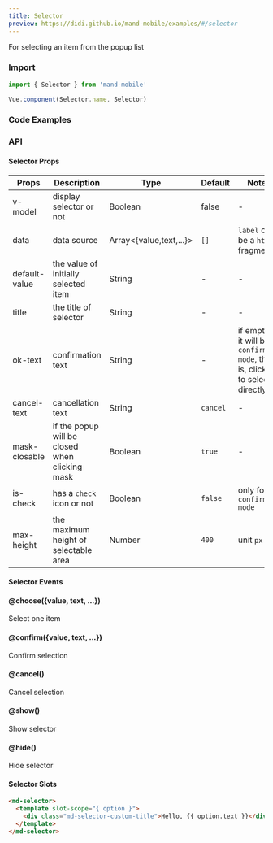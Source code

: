 ```yaml
---
title: Selector
preview: https://didi.github.io/mand-mobile/examples/#/selector
---
```


For selecting an item from the popup list

### Import

```javascript
import { Selector } from 'mand-mobile'

Vue.component(Selector.name, Selector)
```

### Code Examples

<!-- DEMO -->

### API

#### Selector Props
|Props | Description | Type | Default | Note|
|----|-----|------|------|------|
|v-model|display selector or not|Boolean|false|-|
|data|data source|Array<{value,text,...}>|`[]`|`label` can be a `html` fragment|
|default-value|the value of initially selected item|String|-|-|
|title|the title of selector|String|-|-|
|ok-text|confirmation text|String|-|if empty, it will be `confirmed mode`, that is, click to select directly|
|cancel-text|cancellation text|String|`cancel`|-|
|mask-closable|if the popup will be closed when clicking mask|Boolean|`true`|-|
|is-check|has a `check` icon or not|Boolean|`false`|only for `confirmed mode`|
|max-height|the maximum height of selectable area|Number|`400`|unit `px`|

#### Selector Events

#### @choose({value, text, ...})
Select one item

#### @confirm({value, text, ...})
Confirm selection

#### @cancel()
Cancel selection

#### @show()
Show selector

#### @hide()
Hide selector

#### Selector Slots
```html
<md-selector>
  <template slot-scope="{ option }">
    <div class="md-selector-custom-title">Hello, {{ option.text }}</div>
  </template>
</md-selector>
```
